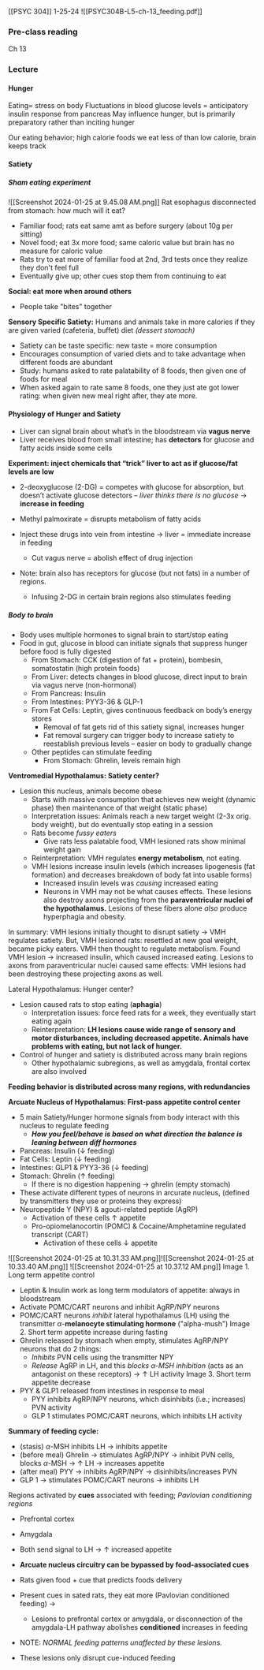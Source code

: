 [[PSYC 304]]
1-25-24
![[PSYC304B-L5-ch-13_feeding.pdf]]

### Pre-class reading
Ch 13
### Lecture
#### Hunger
Eating= stress on body
	Fluctuations in blood glucose levels = anticipatory insulin response from pancreas 
	May influence hunger, but is primarily preparatory rather than inciting hunger

Our eating behavior; high calorie foods we eat less of than low calorie, brain keeps track 

#### Satiety
##### **Sham eating experiment**
![[Screenshot 2024-01-25 at 9.45.08 AM.png]]
Rat esophagus disconnected from stomach: how much will it eat? 
- Familiar food; rats eat same amt as before surgery (about 10g per sitting)
- Novel food; eat 3x more food; same caloric value but brain has no measure for caloric value 
- Rats try to eat more of familiar food at 2nd, 3rd tests once they realize they don't feel full
- Eventually give up; other cues stop them from continuing to eat 

**Social: eat more when around others**
- People take "bites" together 


**Sensory Specific Satiety:** 
Humans and animals take in more calories if they are given varied (cafeteria, buffet) diet *(dessert stomach)*
- Satiety can be taste specific: new taste = more consumption 
- Encourages consumption of varied diets and to take advantage when different foods are abundant 
- Study: humans asked to rate palatability of 8 foods, then given one of foods for meal 
- When asked again to rate same 8 foods, one they just ate got lower rating: when given new meal right after, they ate more.


#### Physiology of Hunger and Satiety 
- Liver can signal brain about what’s in the bloodstream via **vagus nerve** 
- Liver receives blood from small intestine; has **detectors** for glucose and fatty acids inside some cells 

**Experiment: inject chemicals that “trick” liver to act as if glucose/fat levels are low**
- 2-deoxyglucose (2-DG) = competes with glucose for absorption, but doesn’t activate glucose detectors – *liver thinks there is no glucose* → **increase in feeding**
- Methyl palmoxirate = disrupts metabolism of fatty acids 
- Inject these drugs into vein from intestine → liver = immediate increase in feeding 
	- Cut vagus nerve = abolish effect of drug injection 

- Note: brain also has receptors for glucose (but not fats) in a number of regions. 
	- Infusing 2-DG in certain brain regions also stimulates feeding

##### Body to brain 
- Body uses multiple hormones to signal brain to start/stop eating 
- Food in gut, glucose in blood can initiate signals that suppress hunger before food is fully digested 
	- From Stomach: CCK (digestion of fat + protein), bombesin, somatostatin (high protein foods)
	- From Liver: detects changes in blood glucose, direct input to brain via vagus nerve (non-hormonal) 
	- From Pancreas: Insulin 
	- From Intestines: PYY3-36 & GLP-1 
	- From Fat Cells: Leptin, gives continuous feedback on body’s energy stores 
		- Removal of fat gets rid of this satiety signal, increases hunger 
		- Fat removal surgery can trigger body to increase satiety to reestablish previous levels – easier on body to gradually change
	- Other peptides can stimulate feeding 
		- From Stomach: Ghrelin, levels remain high

**Ventromedial Hypothalamus: Satiety center?** 
- Lesion this nucleus, animals become obese 
	- Starts with massive consumption that achieves new weight (dynamic phase) then maintenance of that weight (static phase) 
	- Interpretation issues: Animals reach a new target weight (2-3x orig. body weight), but do eventually stop eating in a session 
	- Rats become *fussy eaters* 
		- Give rats less palatable food, VMH lesioned rats show minimal weight gain
	- Reinterpretation: VMH regulates **energy metabolism**, not eating. 
	- VMH lesions increase insulin levels (which increases lipogenesis (fat formation) and decreases breakdown of body fat into usable forms)
		- Increased insulin levels was *causing* increased eating
		- Neurons in VMH may not be what causes effects. These lesions also destroy axons projecting from the **paraventricular nuclei of the hypothalamus.** Lesions of these fibers alone *also* produce hyperphagia and obesity.

In summary: VMH lesions initially thought to disrupt satiety → VMH regulates satiety. But, VMH lesioned rats: resettled at new goal weight, became picky eaters. VMH then thought to regulate metabolism. Found VMH lesion → increased insulin, which caused increased eating. Lesions to axons from paraventricular nuclei caused same effects: VMH lesions had been destroying these projecting axons as well. 


Lateral Hypothalamus: Hunger center? 
- Lesion caused rats to stop eating (**aphagia**) 
	- Interpretation issues: force feed rats for a week, they eventually start eating again 
	- Reinterpretation: **LH lesions cause wide range of sensory and motor disturbances, including decreased appetite. Animals have problems with eating, but not lack of hunger.** 
- Control of hunger and satiety is distributed across many brain regions 
	- Other hypothalamic subregions, as well as amygdala, frontal cortex are also involved

**Feeding behavior is distributed across many regions, with redundancies**

**Arcuate Nucleus of Hypothalamus: First-pass appetite control center** 
- 5 main Satiety/Hunger hormone signals from body interact with this nucleus to regulate feeding 
	- ***How you feel/behave is based on what direction the balance is leaning between diff hormones***
- Pancreas: Insulin ($\downarrow$ feeding) 
- Fat Cells: Leptin ($\downarrow$ feeding) 
- Intestines: GLP1 & PYY3-36 ($\downarrow$ feeding) 
- Stomach: Ghrelin ($\uparrow$ feeding) 
	- If there is no digestion happening → ghrelin (empty stomach)
- These activate different types of neurons in arcurate nucleus, (defined by transmitters they use or proteins they express) 
- Neuropeptide Y (NPY) & agouti-related peptide (AgRP) 
	- Activation of these cells $\uparrow$ appetite 
	- Pro-opiomelanocortin (POMC) & Cocaine/Amphetamine regulated transcript (CART) 
		- Activation of these cells $\downarrow$ appetite

![[Screenshot 2024-01-25 at 10.31.33 AM.png]]![[Screenshot 2024-01-25 at 10.33.40 AM.png]]
![[Screenshot 2024-01-25 at 10.37.12 AM.png]]
Image 1. Long term appetite control
- Leptin & Insulin work as long term modulators of appetite: always in bloodstream
- Activate POMC/CART neurons and inhibit AgRP/NPY neurons 
- POMC/CART neurons *inhibit* lateral hypothalamus (LH) using the transmitter $\alpha$-**melanocyte stimulating hormone** ("alpha-mush")
Image 2. Short term appetite increase during fasting
- Ghrelin released by stomach when empty, stimulates AgRP/NPY neurons that do 2 things: 
	- *Inhibits* PVN cells using the transmitter NPY 
	- *Release* AgRP in LH, and this *blocks $\alpha$-MSH inhibition* (acts as an antagonist on these receptors) → $\uparrow$ LH activity
Image 3. Short term appetite decrease 
- PYY & GLP1 released from intestines in response to meal 
	- PYY inhibits AgRP/NPY neurons, which disinhibits (i.e.; increases) PVN activity 
	- GLP 1 stimulates POMC/CART neurons, which inhibits LH activity

**Summary of feeding cycle:** 
- (stasis) $\alpha$-MSH inhibits LH → inhibits appetite
- (before meal) Ghrelin → stimulates AgRP/NPY → inhibit PVN cells, blocks $\alpha$-MSH → $\uparrow$ LH → increases appetite
- (after meal) PYY → inhibits AgRP/NPY → disinhibits/increases PVN 
- GLP 1 → stimulates POMC/CART neurons → inhibits LH 

Regions activated by **cues** associated with feeding; *Pavlovian conditioning regions*
- Prefrontal cortex 
- Amygdala 
- Both send signal to LH → $\uparrow$  increased appetite 

- **Arcuate nucleus circuitry can be bypassed by food-associated cues** 
- Rats given food + cue that predicts foods delivery 
- Present cues in sated rats, they eat more (Pavlovian conditioned feeding) →  
	- Lesions to prefrontal cortex or amygdala, or disconnection of the amygdala-LH pathway abolishes **conditioned** increases in feeding 
- NOTE: *NORMAL feeding patterns unaffected by these lesions.* 
- These lesions only disrupt cue-induced feeding
